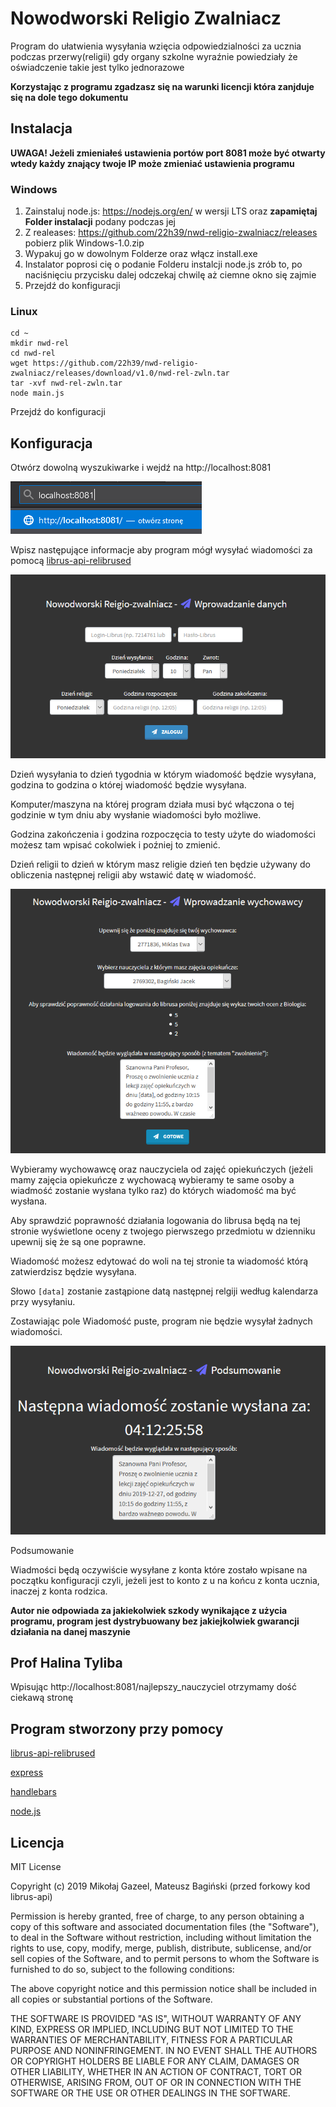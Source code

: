 # Nowodworski Religio Zwalniacz

Program do ułatwienia wysyłania wzięcia odpowiedzialności za ucznia podczas przerwy(religii) gdy organy szkolne wyraźnie powiedziały że oświadczenie takie jest tylko jednorazowe

**Korzystając z programu zgadzasz się na warunki licencji która zanjduje się na dole tego dokumentu**

## Instalacja

**UWAGA! Jeżeli zmieniałeś ustawienia portów port 8081 może być otwarty wtedy każdy znający twoje IP może zmieniać ustawienia programu**

### Windows
1. Zainstaluj node.js: https://nodejs.org/en/ w wersji LTS oraz **zapamiętaj Folder instalacji** podany podczas jej
2. Z realeases: https://github.com/22h39/nwd-religio-zwalniacz/releases pobierz plik Windows-1.0.zip
3. Wypakuj go w dowolnym Folderze oraz włącz install.exe
4. Instalator poprosi cię o podanie Folderu instalcji node.js zrób to, po naciśnięciu przycisku dalej odczekaj chwilę aż ciemne okno się zajmie
5. Przejdź do konfiguracji

### Linux

```
cd ~
mkdir nwd-rel
cd nwd-rel
wget https://github.com/22h39/nwd-religio-zwalniacz/releases/download/v1.0/nwd-rel-zwln.tar
tar -xvf nwd-rel-zwln.tar
node main.js
```

Przejdź do konfiguracji

## Konfiguracja

Otwórz dowolną wyszukiwarke i wejdź na http://localhost:8081

![Search bar](/images/searchbar.png)

Wpisz następujące informacje aby program mógł wysyłać wiadomości za pomocą [librus-api-relibrused](http://github.com/22h39/librus-api-relibrused)

![Dashboard](/images/dashboard.png)

Dzień wysyłania to dzień tygodnia w którym wiadomość będzie wysyłana, godzina to godzina o której wiadomość będzie wysyłana.

Komputer/maszyna na której program działa musi być włączona o tej godzinie w tym dniu aby wysłanie wiadomości było możliwe.

Godzina zakończenia i godzina rozpoczęcia to testy użyte do wiadomości możesz tam wpisać cokolwiek i poźniej to zmienić.

Dzień religii to dzień w którym masz religie dzień ten będzie używany do obliczenia następnej religii aby wstawić datę w wiadomość.

![Wych](/images/wych.png)

Wybieramy wychowawcę oraz nauczyciela od zajęć opiekuńczych (jeżeli mamy zajęcia opiekuńcze z wychowacą wybieramy te same osoby a wiadmość zostanie wysłana tylko raz) do których wiadomość ma być wysłana.

Aby sprawdzić poprawność działania logowania do librusa będą na tej stronie wyświetlone oceny z twojego pierwszego przedmiotu w dzienniku upewnij się że są one poprawne.

Wiadomość możesz edytować do woli na tej stronie ta wiadomość którą zatwierdzisz będzie wysyłana.

Słowo ```[data]``` zostanie zastąpione datą następnej relgiji według kalendarza przy wysyłaniu.

Zostawiając pole Wiadomość puste, program nie będzie wysyłał żadnych wiadomości.

![Status](/images/status.png)

Podsumowanie


Wiadmości będą oczywiście wysyłane z konta które zostało wpisane na początku konfiguracji czyli, jeżeli jest to konto z u na końcu z konta ucznia, inaczej z konta rodzica.

**Autor nie odpowiada za jakiekolwiek szkody wynikające z użycia programu, program jest dystrybuowany bez jakiejkolwiek gwarancji działania na danej maszynie**

## Prof Halina Tyliba

Wpisując http://localhost:8081/najlepszy_nauczyciel otrzymamy dość ciekawą stronę

## Program stworzony przy pomocy
[librus-api-relibrused](http://github.com/22h39/librus-api-relibrused)

[express](https://expressjs.com/)

[handlebars](https://handlebarsjs.com/)

[node.js](https://nodejs.org)


## Licencja
MIT License

Copyright (c) 2019 Mikołaj Gazeel, Mateusz Bagiński (przed forkowy kod librus-api)

Permission is hereby granted, free of charge, to any person obtaining a copy
of this software and associated documentation files (the "Software"), to deal
in the Software without restriction, including without limitation the rights
to use, copy, modify, merge, publish, distribute, sublicense, and/or sell
copies of the Software, and to permit persons to whom the Software is
furnished to do so, subject to the following conditions:

The above copyright notice and this permission notice shall be included in all
copies or substantial portions of the Software.

THE SOFTWARE IS PROVIDED "AS IS", WITHOUT WARRANTY OF ANY KIND, EXPRESS OR
IMPLIED, INCLUDING BUT NOT LIMITED TO THE WARRANTIES OF MERCHANTABILITY,
FITNESS FOR A PARTICULAR PURPOSE AND NONINFRINGEMENT. IN NO EVENT SHALL THE
AUTHORS OR COPYRIGHT HOLDERS BE LIABLE FOR ANY CLAIM, DAMAGES OR OTHER
LIABILITY, WHETHER IN AN ACTION OF CONTRACT, TORT OR OTHERWISE, ARISING FROM,
OUT OF OR IN CONNECTION WITH THE SOFTWARE OR THE USE OR OTHER DEALINGS IN THE
SOFTWARE.




